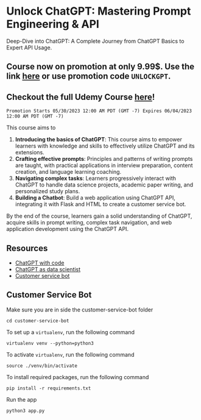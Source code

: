 # Unlock ChatGPT:  Mastering Prompt Engineering & API
Deep-Dive into ChatGPT: A Complete Journey from ChatGPT Basics to Expert API Usage.

## Course now on promotion at only 9.99$. Use the link [here](https://www.udemy.com/course/unlock-chatgpt-mastering-prompt-engineering-api/?couponCode=UNLOCKGPT) or use promotion code `UNLOCKGPT`.

## Checkout the full Udemy Course [here](https://www.udemy.com/course/unlock-chatgpt-mastering-prompt-engineering-api/)!

```
Promotion Starts 05/30/2023 12:00 AM PDT (GMT -7) Expires 06/04/2023 12:00 AM PDT (GMT -7)
```

This course aims to

1. **Introducing the basics of ChatGPT**: This course aims to empower learners with knowledge and skills to effectively utilize ChatGPT and its extensions.
2. **Crafting effective prompts**: Principles and patterns of writing prompts are taught, with practical applications in interview preparation, content creation, and language learning coaching.
3. **Navigating complex tasks**: Learners progressively interact with ChatGPT to handle data science projects, academic paper writing, and personalized study plans. 
4. **Building a Chatbot**: Build a web application using ChatGPT API, integrating it with Flask and HTML to create a customer service bot.

By the end of the course, learners gain a solid understanding of ChatGPT, acquire skills in prompt writing, 
complex task navigation, and web application development using the ChatGPT API.



## Resources

- [ChatGPT with code](./chatgpt-with-code)
- [ChatGPT as data scientist](./chatgpt-as-data-scientist)
- [Customer service bot](./customer-service-bot)

## Customer Service Bot

Make sure you are in side the customer-service-bot folder

```
cd customer-service-bot
```

To set up a `virtualenv`, run the following command

```
virtualenv venv --python=python3
```

To activate `virtualenv`, run the following command

```
source ./venv/bin/activate
```

To install required packages, run the following command

```
pip install -r requirements.txt
```

Run the app

```
python3 app.py
```

